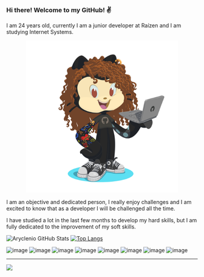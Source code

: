### Hi there! Welcome to my GitHub! :v:

I am 24 years old, currently I am a junior developer at Raízen and I am studying Internet Systems.

<center>
    <img src="assets/my-octocat.png" width="400">
</center>

I am an objective and dedicated person, I really enjoy challenges and I am excited to know that as a developer I will be challenged all the time.

I have studied a lot in the last few months to develop my hard skills, but I am fully dedicated to the improvement of my soft skills.


![Aryclenio GitHub Stats](https://github-readme-stats.vercel.app/api?username=aryclenio&show_icons=true) [![Top Langs](https://github-readme-stats.vercel.app/api/top-langs/?username=Nijoane&layout=compact)](https://github.com/Nijoane/github-readme-stats)

![image](https://img.shields.io/badge/HTML5-E34F26?style=for-the-badge&logo=html5&logoColor=white) ![image](https://img.shields.io/badge/CSS3-1572B6?style=for-the-badge&logo=css3&logoColor=white) ![image](https://img.shields.io/badge/JavaScript-323330?style=for-the-badge&logo=javascript&logoColor=F7DF1E) ![image](https://img.shields.io/badge/Node.js-43853D?style=for-the-badge&logo=node.js&logoColor=white) ![image](https://img.shields.io/badge/React-20232A?style=for-the-badge&logo=react&logoColor=61DAFB) ![image](https://img.shields.io/badge/Bootstrap-563D7C?style=for-the-badge&logo=bootstrap&logoColor=white) ![image](https://img.shields.io/badge/PostgreSQL-316192?style=for-the-badge&logo=postgresql&logoColor=white) ![image](https://img.shields.io/badge/Heroku-430098?style=for-the-badge&logo=heroku&logoColor=white)

___
<a href="https://www.linkedin.com/in/nicaelyjoane/" alt="LinkedIn" target="_blank">
  <img src="https://img.shields.io/badge/LinkedIn-0077B5?style=for-the-badge&logo=linkedin&logoColor=white">
</a>
